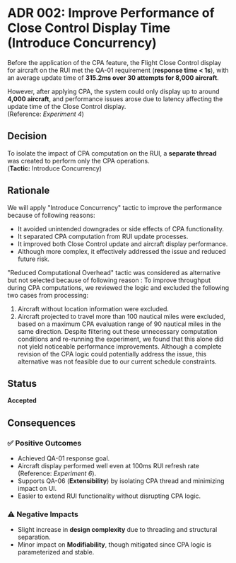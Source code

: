 # ADR 002: Improve Performance of Close Control Display Time (Introduce Concurrency)


Before the application of the CPA feature, the Flight Close Control display for aircraft on the RUI met the QA-01 requirement (**response time < 1s**), with an average update time of **315.2ms over 30 attempts for 8,000 aircraft**.

However, after applying CPA, the system could only display up to around **4,000 aircraft**, and performance issues arose due to latency affecting the update time of the Close Control display.  
(Reference: *Experiment 4*)


## Decision

To isolate the impact of CPA computation on the RUI, a **separate thread** was created to perform only the CPA operations.  
(**Tactic:** Introduce Concurrency)


## Rationale

We will apply "Introduce Concurrency" tactic to improve the performance because of following reasons:
- It avoided unintended downgrades or side effects of CPA functionality.
- It separated CPA computation from RUI update processes.
- It improved both Close Control update and aircraft display performance.
- Although more complex, it effectively addressed the issue and reduced future risk.

"Reduced Computational Overhead" tactic was considered as alternative but not selected because of following reason :
To improve throughput during CPA computations, we reviewed the logic and excluded the following two cases from processing:
1) Aircraft without location information were excluded.
2) Aircraft projected to travel more than 100 nautical miles were excluded, based on a maximum CPA evaluation range of 90 nautical miles in the same direction.
Despite filtering out these unnecessary computation conditions and re-running the experiment, we found that this alone did not yield noticeable performance improvements. Although a complete revision of the CPA logic could potentially address the issue, this alternative was not feasible due to our current schedule constraints.


## Status

**Accepted**


## Consequences

### ✅ Positive Outcomes

- Achieved QA-01 response goal.
- Aircraft display performed well even at 100ms RUI refresh rate (Reference: *Experiment 6*).
- Supports QA-06 (**Extensibility**) by isolating CPA thread and minimizing impact on UI.
- Easier to extend RUI functionality without disrupting CPA logic.

### ⚠️ Negative Impacts

- Slight increase in **design complexity** due to threading and structural separation.
- Minor impact on **Modifiability**, though mitigated since CPA logic is parameterized and stable.

